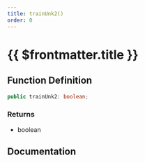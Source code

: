 ```yaml
---
title: trainUnk2()
order: 0
---
```


# {{ $frontmatter.title }}

<!--@include: ./trainUnk2_partial_header.md-->

## Function Definition

```ts
public trainUnk2: boolean;
```

### Returns

* boolean

## Documentation

<!--@include: ./trainUnk2_partial_footer.md-->
